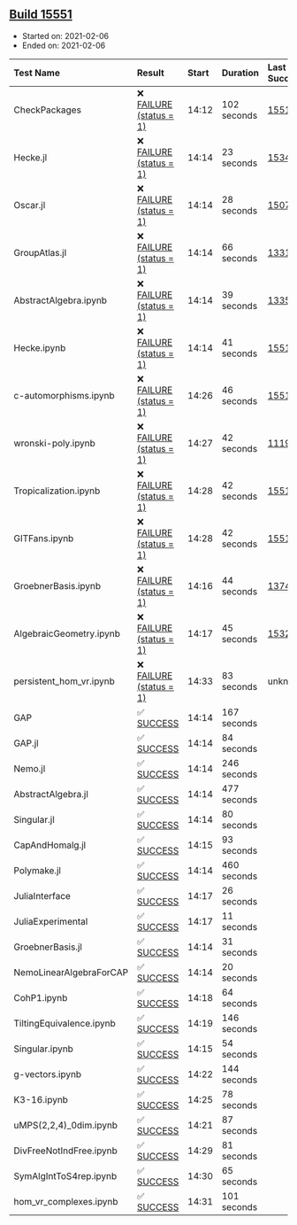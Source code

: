 ## [Build 15551](https://oscarci.mathematik.uni-kl.de/job/oscar/15551/)

* Started on: 2021-02-06
* Ended on: 2021-02-06

| Test Name    | Result | Start | Duration | Last Success | First Failure |
|:-------------|:-------|:------|:---------|:-------------|:--------------|
| CheckPackages | ❌ [FAILURE (status = 1)](https://oscarci.mathematik.uni-kl.de/job/oscar/15551/artifact/logs/build-15551/CheckPackages.log) | 14:12 | 102 seconds | [15514](https://oscarci.mathematik.uni-kl.de/job/oscar/15514/) | [15515](https://oscarci.mathematik.uni-kl.de/job/oscar/15515/) |
| Hecke.jl | ❌ [FAILURE (status = 1)](https://oscarci.mathematik.uni-kl.de/job/oscar/15551/artifact/logs/build-15551/Hecke.jl.log) | 14:14 | 23 seconds | [15344](https://oscarci.mathematik.uni-kl.de/job/oscar/15344/) | [15348](https://oscarci.mathematik.uni-kl.de/job/oscar/15348/) |
| Oscar.jl | ❌ [FAILURE (status = 1)](https://oscarci.mathematik.uni-kl.de/job/oscar/15551/artifact/logs/build-15551/Oscar.jl.log) | 14:14 | 28 seconds | [15079](https://oscarci.mathematik.uni-kl.de/job/oscar/15079/) | [15080](https://oscarci.mathematik.uni-kl.de/job/oscar/15080/) |
| GroupAtlas.jl | ❌ [FAILURE (status = 1)](https://oscarci.mathematik.uni-kl.de/job/oscar/15551/artifact/logs/build-15551/GroupAtlas.jl.log) | 14:14 | 66 seconds | [13311](https://oscarci.mathematik.uni-kl.de/job/oscar/13311/) | [13312](https://oscarci.mathematik.uni-kl.de/job/oscar/13312/) |
| AbstractAlgebra.ipynb | ❌ [FAILURE (status = 1)](https://oscarci.mathematik.uni-kl.de/job/oscar/15551/artifact/logs/build-15551/AbstractAlgebra.ipynb.log) | 14:14 | 39 seconds | [13355](https://oscarci.mathematik.uni-kl.de/job/oscar/13355/) | [13356](https://oscarci.mathematik.uni-kl.de/job/oscar/13356/) |
| Hecke.ipynb | ❌ [FAILURE (status = 1)](https://oscarci.mathematik.uni-kl.de/job/oscar/15551/artifact/logs/build-15551/Hecke.ipynb.log) | 14:14 | 41 seconds | [15514](https://oscarci.mathematik.uni-kl.de/job/oscar/15514/) | [15515](https://oscarci.mathematik.uni-kl.de/job/oscar/15515/) |
| c-automorphisms.ipynb | ❌ [FAILURE (status = 1)](https://oscarci.mathematik.uni-kl.de/job/oscar/15551/artifact/logs/build-15551/c-automorphisms.ipynb.log) | 14:26 | 46 seconds | [15514](https://oscarci.mathematik.uni-kl.de/job/oscar/15514/) | [15515](https://oscarci.mathematik.uni-kl.de/job/oscar/15515/) |
| wronski-poly.ipynb | ❌ [FAILURE (status = 1)](https://oscarci.mathematik.uni-kl.de/job/oscar/15551/artifact/logs/build-15551/wronski-poly.ipynb.log) | 14:27 | 42 seconds | [11192](https://oscarci.mathematik.uni-kl.de/job/oscar/11192/) | [11193](https://oscarci.mathematik.uni-kl.de/job/oscar/11193/) |
| Tropicalization.ipynb | ❌ [FAILURE (status = 1)](https://oscarci.mathematik.uni-kl.de/job/oscar/15551/artifact/logs/build-15551/Tropicalization.ipynb.log) | 14:28 | 42 seconds | [15514](https://oscarci.mathematik.uni-kl.de/job/oscar/15514/) | [15515](https://oscarci.mathematik.uni-kl.de/job/oscar/15515/) |
| GITFans.ipynb | ❌ [FAILURE (status = 1)](https://oscarci.mathematik.uni-kl.de/job/oscar/15551/artifact/logs/build-15551/GITFans.ipynb.log) | 14:28 | 42 seconds | [15514](https://oscarci.mathematik.uni-kl.de/job/oscar/15514/) | [15515](https://oscarci.mathematik.uni-kl.de/job/oscar/15515/) |
| GroebnerBasis.ipynb | ❌ [FAILURE (status = 1)](https://oscarci.mathematik.uni-kl.de/job/oscar/15551/artifact/logs/build-15551/GroebnerBasis.ipynb.log) | 14:16 | 44 seconds | [13748](https://oscarci.mathematik.uni-kl.de/job/oscar/13748/) | [13749](https://oscarci.mathematik.uni-kl.de/job/oscar/13749/) |
| AlgebraicGeometry.ipynb | ❌ [FAILURE (status = 1)](https://oscarci.mathematik.uni-kl.de/job/oscar/15551/artifact/logs/build-15551/AlgebraicGeometry.ipynb.log) | 14:17 | 45 seconds | [15322](https://oscarci.mathematik.uni-kl.de/job/oscar/15322/) | [15323](https://oscarci.mathematik.uni-kl.de/job/oscar/15323/) |
| persistent_hom_vr.ipynb | ❌ [FAILURE (status = 1)](https://oscarci.mathematik.uni-kl.de/job/oscar/15551/artifact/logs/build-15551/persistent_hom_vr.ipynb.log) | 14:33 | 83 seconds | unknown | unknown |
| GAP | ✅ [SUCCESS](https://oscarci.mathematik.uni-kl.de/job/oscar/15551/artifact/logs/build-15551/GAP.log) | 14:14 | 167 seconds |  |  |
| GAP.jl | ✅ [SUCCESS](https://oscarci.mathematik.uni-kl.de/job/oscar/15551/artifact/logs/build-15551/GAP.jl.log) | 14:14 | 84 seconds |  |  |
| Nemo.jl | ✅ [SUCCESS](https://oscarci.mathematik.uni-kl.de/job/oscar/15551/artifact/logs/build-15551/Nemo.jl.log) | 14:14 | 246 seconds |  |  |
| AbstractAlgebra.jl | ✅ [SUCCESS](https://oscarci.mathematik.uni-kl.de/job/oscar/15551/artifact/logs/build-15551/AbstractAlgebra.jl.log) | 14:14 | 477 seconds |  |  |
| Singular.jl | ✅ [SUCCESS](https://oscarci.mathematik.uni-kl.de/job/oscar/15551/artifact/logs/build-15551/Singular.jl.log) | 14:14 | 80 seconds |  |  |
| CapAndHomalg.jl | ✅ [SUCCESS](https://oscarci.mathematik.uni-kl.de/job/oscar/15551/artifact/logs/build-15551/CapAndHomalg.jl.log) | 14:15 | 93 seconds |  |  |
| Polymake.jl | ✅ [SUCCESS](https://oscarci.mathematik.uni-kl.de/job/oscar/15551/artifact/logs/build-15551/Polymake.jl.log) | 14:14 | 460 seconds |  |  |
| JuliaInterface | ✅ [SUCCESS](https://oscarci.mathematik.uni-kl.de/job/oscar/15551/artifact/logs/build-15551/JuliaInterface.log) | 14:17 | 26 seconds |  |  |
| JuliaExperimental | ✅ [SUCCESS](https://oscarci.mathematik.uni-kl.de/job/oscar/15551/artifact/logs/build-15551/JuliaExperimental.log) | 14:17 | 11 seconds |  |  |
| GroebnerBasis.jl | ✅ [SUCCESS](https://oscarci.mathematik.uni-kl.de/job/oscar/15551/artifact/logs/build-15551/GroebnerBasis.jl.log) | 14:14 | 31 seconds |  |  |
| NemoLinearAlgebraForCAP | ✅ [SUCCESS](https://oscarci.mathematik.uni-kl.de/job/oscar/15551/artifact/logs/build-15551/NemoLinearAlgebraForCAP.log) | 14:14 | 20 seconds |  |  |
| CohP1.ipynb | ✅ [SUCCESS](https://oscarci.mathematik.uni-kl.de/job/oscar/15551/artifact/logs/build-15551/CohP1.ipynb.log) | 14:18 | 64 seconds |  |  |
| TiltingEquivalence.ipynb | ✅ [SUCCESS](https://oscarci.mathematik.uni-kl.de/job/oscar/15551/artifact/logs/build-15551/TiltingEquivalence.ipynb.log) | 14:19 | 146 seconds |  |  |
| Singular.ipynb | ✅ [SUCCESS](https://oscarci.mathematik.uni-kl.de/job/oscar/15551/artifact/logs/build-15551/Singular.ipynb.log) | 14:15 | 54 seconds |  |  |
| g-vectors.ipynb | ✅ [SUCCESS](https://oscarci.mathematik.uni-kl.de/job/oscar/15551/artifact/logs/build-15551/g-vectors.ipynb.log) | 14:22 | 144 seconds |  |  |
| K3-16.ipynb | ✅ [SUCCESS](https://oscarci.mathematik.uni-kl.de/job/oscar/15551/artifact/logs/build-15551/K3-16.ipynb.log) | 14:25 | 78 seconds |  |  |
| uMPS(2,2,4)_0dim.ipynb | ✅ [SUCCESS](https://oscarci.mathematik.uni-kl.de/job/oscar/15551/artifact/logs/build-15551/uMPS-2-2-4-_0dim.ipynb.log) | 14:21 | 87 seconds |  |  |
| DivFreeNotIndFree.ipynb | ✅ [SUCCESS](https://oscarci.mathematik.uni-kl.de/job/oscar/15551/artifact/logs/build-15551/DivFreeNotIndFree.ipynb.log) | 14:29 | 81 seconds |  |  |
| SymAlgIntToS4rep.ipynb | ✅ [SUCCESS](https://oscarci.mathematik.uni-kl.de/job/oscar/15551/artifact/logs/build-15551/SymAlgIntToS4rep.ipynb.log) | 14:30 | 65 seconds |  |  |
| hom_vr_complexes.ipynb | ✅ [SUCCESS](https://oscarci.mathematik.uni-kl.de/job/oscar/15551/artifact/logs/build-15551/hom_vr_complexes.ipynb.log) | 14:31 | 101 seconds |  |  |
